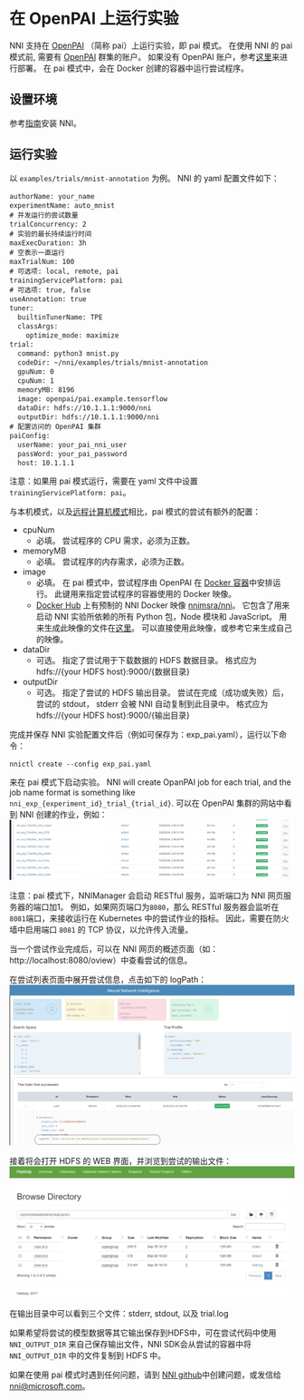 # **在 OpenPAI 上运行实验**

NNI 支持在 [OpenPAI](https://github.com/Microsoft/pai) （简称 pai）上运行实验，即 pai 模式。 在使用 NNI 的 pai 模式前, 需要有 [OpenPAI](https://github.com/Microsoft/pai) 群集的账户。 如果没有 OpenPAI 账户，参考[这里](https://github.com/Microsoft/pai#how-to-deploy)来进行部署。 在 pai 模式中，会在 Docker 创建的容器中运行尝试程序。

## 设置环境

参考[指南](GetStarted.md)安装 NNI。

## 运行实验

以 `examples/trials/mnist-annotation` 为例。 NNI 的 yaml 配置文件如下：

    authorName: your_name
    experimentName: auto_mnist
    # 并发运行的尝试数量
    trialConcurrency: 2
    # 实验的最长持续运行时间
    maxExecDuration: 3h
    # 空表示一直运行
    maxTrialNum: 100
    # 可选项: local, remote, pai
    trainingServicePlatform: pai
    # 可选项: true, false  
    useAnnotation: true
    tuner:
      builtinTunerName: TPE
      classArgs:
        optimize_mode: maximize
    trial:
      command: python3 mnist.py
      codeDir: ~/nni/examples/trials/mnist-annotation
      gpuNum: 0
      cpuNum: 1
      memoryMB: 8196
      image: openpai/pai.example.tensorflow
      dataDir: hdfs://10.1.1.1:9000/nni
      outputDir: hdfs://10.1.1.1:9000/nni
    # 配置访问的 OpenPAI 集群
    paiConfig:
      userName: your_pai_nni_user
      passWord: your_pai_password
      host: 10.1.1.1
    

注意：如果用 pai 模式运行，需要在 yaml 文件中设置 `trainingServicePlatform: pai`。

与本机模式，以及[远程计算机模式](RemoteMachineMode.md)相比，pai 模式的尝试有额外的配置：

* cpuNum 
    * 必填。 尝试程序的 CPU 需求，必须为正数。
* memoryMB 
    * 必填。 尝试程序的内存需求，必须为正数。
* image 
    * 必填。 在 pai 模式中，尝试程序由 OpenPAI 在 [Docker 容器](https://www.docker.com/)中安排运行。 此键用来指定尝试程序的容器使用的 Docker 映像。 
    * [Docker Hub](https://hub.docker.com/) 上有预制的 NNI Docker 映像 [nnimsra/nni](https://hub.docker.com/r/msranni/nni/)。 它包含了用来启动 NNI 实验所依赖的所有 Python 包，Node 模块和 JavaScript。 用来生成此映像的文件在[这里](../deployment/Dockerfile.build.base)。 可以直接使用此映像，或参考它来生成自己的映像。
* dataDir 
    * 可选。 指定了尝试用于下载数据的 HDFS 数据目录。 格式应为 hdfs://{your HDFS host}:9000/{数据目录}
* outputDir 
    * 可选。 指定了尝试的 HDFS 输出目录。 尝试在完成（成功或失败）后，尝试的 stdout， stderr 会被 NNI 自动复制到此目录中。 格式应为 hdfs://{your HDFS host}:9000/{输出目录}

完成并保存 NNI 实验配置文件后（例如可保存为：exp_pai.yaml），运行以下命令：

    nnictl create --config exp_pai.yaml
    

来在 pai 模式下启动实验。 NNI will create OpanPAI job for each trial, and the job name format is something like `nni_exp_{experiment_id}_trial_{trial_id}`. 可以在 OpenPAI 集群的网站中看到 NNI 创建的作业，例如： ![](../../docs/img/nni_pai_joblist.jpg)

注意：pai 模式下，NNIManager 会启动 RESTful 服务，监听端口为 NNI 网页服务器的端口加1。 例如，如果网页端口为`8080`，那么 RESTful 服务器会监听在 `8081`端口，来接收运行在 Kubernetes 中的尝试作业的指标。 因此，需要在防火墙中启用端口 `8081` 的 TCP 协议，以允许传入流量。

当一个尝试作业完成后，可以在 NNI 网页的概述页面（如：http://localhost:8080/oview）中查看尝试的信息。

在尝试列表页面中展开尝试信息，点击如下的 logPath： ![](../../docs/img/nni_webui_joblist.jpg)

接着将会打开 HDFS 的 WEB 界面，并浏览到尝试的输出文件： ![](../../docs/img/nni_trial_hdfs_output.jpg)

在输出目录中可以看到三个文件：stderr, stdout, 以及 trial.log

如果希望将尝试的模型数据等其它输出保存到HDFS中，可在尝试代码中使用 `NNI_OUTPUT_DIR` 来自己保存输出文件，NNI SDK会从尝试的容器中将 `NNI_OUTPUT_DIR` 中的文件复制到 HDFS 中。

如果在使用 pai 模式时遇到任何问题，请到 [NNI github](https://github.com/Microsoft/nni)中创建问题，或发信给 nni@microsoft.com。